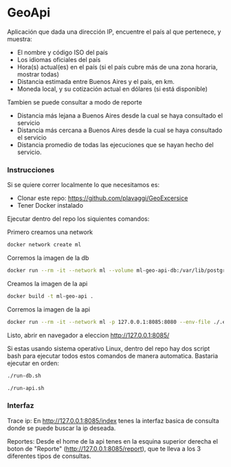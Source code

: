 # GeoApi

Aplicación que dada una dirección IP, encuentre el país al que pertenece, y
muestra:
- El nombre y código ISO del país
- Los idiomas oficiales del país
- Hora(s) actual(es) en el país (si el país cubre más de una zona horaria, mostrar
  todas)
- Distancia estimada entre Buenos Aires y el país, en km.
- Moneda local, y su cotización actual en dólares (si está disponible)

Tambien se puede consultar a modo de reporte
- Distancia más lejana a Buenos Aires desde la cual se haya consultado el servicio
- Distancia más cercana a Buenos Aires desde la cual se haya consultado el servicio
- Distancia promedio de todas las ejecuciones que se hayan hecho del servicio.

### Instrucciones
Si se quiere correr localmente lo que necesitamos es:

- Clonar este repo: https://github.com/plavaggi/GeoExcersice
- Tener Docker instalado

Ejecutar dentro del repo los siquientes comandos:

Primero creamos una network
```sh
docker network create ml
```
Corremos la imagen de la db
```sh
docker run --rm -it --network ml --volume ml-geo-api-db:/var/lib/postgresql/data/ --env POSTGRES_USER=ml --env POSTGRES_PASSWORD=ml --env POSTGRES_DB=ml --name ml-geo-api-db postgres:12.4
```
Creamos la imagen de la api
```sh
docker build -t ml-geo-api .
```
Corremos la imagen de la api
```sh
docker run --rm -it --network ml -p 127.0.0.1:8085:8080 --env-file ./.env --name ml-geo-api ml-geo-api
```
Listo, abrir en navegador a eleccion http://127.0.0.1:8085/

Si estas usando sistema operativo Linux, dentro del repo hay dos script bash para ejecutar todos estos comandos de manera automatica.
Bastaria ejecutar en orden:
```sh
./run-db.sh
```
```sh
./run-api.sh
```

### Interfaz


Trace ip: En http://127.0.0.1:8085/index tenes la interfaz basica de consulta donde se puede buscar la ip deseada.

Reportes: Desde el home de la api tenes en la esquina superior derecha el boton de "Reporte" (http://127.0.0.1:8085/report), que te lleva a los 3 diferentes tipos de consultas.
